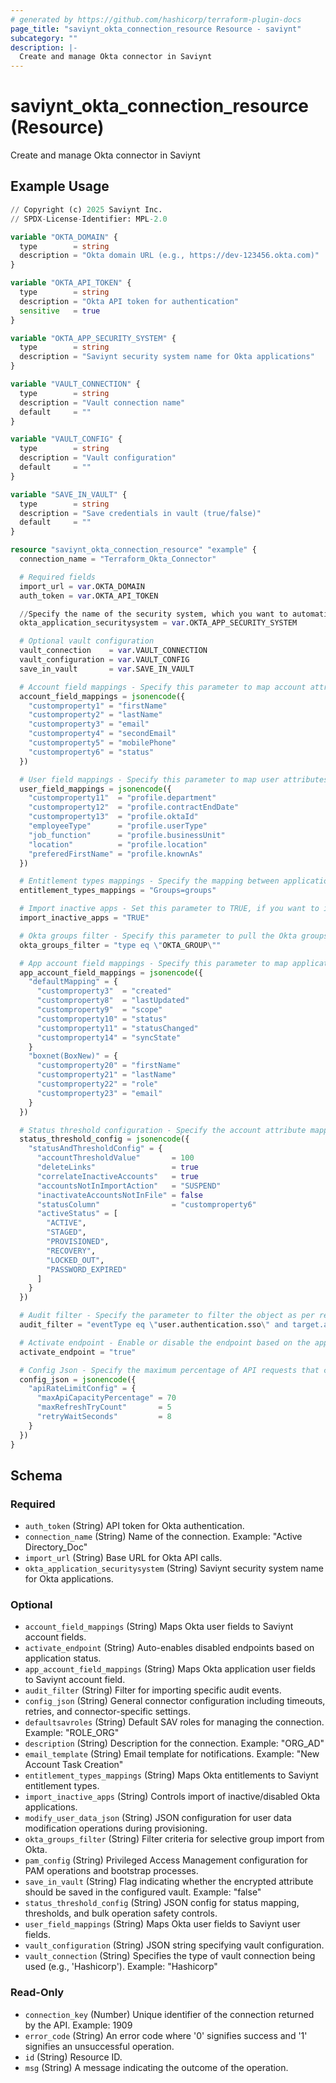 ```yaml
---
# generated by https://github.com/hashicorp/terraform-plugin-docs
page_title: "saviynt_okta_connection_resource Resource - saviynt"
subcategory: ""
description: |-
  Create and manage Okta connector in Saviynt
---
```


# saviynt_okta_connection_resource (Resource)

Create and manage Okta connector in Saviynt

## Example Usage

```terraform
// Copyright (c) 2025 Saviynt Inc.
// SPDX-License-Identifier: MPL-2.0

variable "OKTA_DOMAIN" {
  type        = string
  description = "Okta domain URL (e.g., https://dev-123456.okta.com)"
}

variable "OKTA_API_TOKEN" {
  type        = string
  description = "Okta API token for authentication"
  sensitive   = true
}

variable "OKTA_APP_SECURITY_SYSTEM" {
  type        = string
  description = "Saviynt security system name for Okta applications"
}

variable "VAULT_CONNECTION" {
  type        = string
  description = "Vault connection name"
  default     = ""
}

variable "VAULT_CONFIG" {
  type        = string
  description = "Vault configuration"
  default     = ""
}

variable "SAVE_IN_VAULT" {
  type        = string
  description = "Save credentials in vault (true/false)"
  default     = ""
}

resource "saviynt_okta_connection_resource" "example" {
  connection_name = "Terraform_Okta_Connector"

  # Required fields
  import_url = var.OKTA_DOMAIN
  auth_token = var.OKTA_API_TOKEN

  //Specify the name of the security system, which you want to automatically create. It is mandatory to specify a different name from the manually created connection.
  okta_application_securitysystem = var.OKTA_APP_SECURITY_SYSTEM

  # Optional vault configuration
  vault_connection    = var.VAULT_CONNECTION
  vault_configuration = var.VAULT_CONFIG
  save_in_vault       = var.SAVE_IN_VAULT

  # Account field mappings - Specify this parameter to map account attributes of Okta to account attributes of Saviynt Identity Cloud for account import
  account_field_mappings = jsonencode({
    "customproperty1" = "firstName"
    "customproperty2" = "lastName"
    "customproperty3" = "email"
    "customproperty4" = "secondEmail"
    "customproperty5" = "mobilePhone"
    "customproperty6" = "status"
  })

  # User field mappings - Specify this parameter to map user attributes of Okta to user attributes of Saviynt Identity Cloud for user import
  user_field_mappings = jsonencode({
    "customproperty11"  = "profile.department"
    "customproperty12"  = "profile.contractEndDate"
    "customproperty13"  = "profile.oktaId"
    "employeeType"      = "profile.userType"
    "job_function"      = "profile.businessUnit"
    "location"          = "profile.location"
    "preferedFirstName" = "profile.knownAs"
  })

  # Entitlement types mappings - Specify the mapping between application objects and Saviynt Identity Cloud objects
  entitlement_types_mappings = "Groups=groups"

  # Import inactive apps - Set this parameter to TRUE, if you want to import the inactive Okta applications. 
  import_inactive_apps = "TRUE"

  # Okta groups filter - Specify this parameter to pull the Okta groups in the following format.
  okta_groups_filter = "type eq \"OKTA_GROUP\""

  # App account field mappings - Specify this parameter to map application account attributes of Okta to endpoint account attributes of Saviynt Identity Cloud for application account import.
  app_account_field_mappings = jsonencode({
    "defaultMapping" = {
      "customproperty3"  = "created"
      "customproperty8"  = "lastUpdated"
      "customproperty9"  = "scope"
      "customproperty10" = "status"
      "customproperty11" = "statusChanged"
      "customproperty14" = "syncState"
    }
    "boxnet(BoxNew)" = {
      "customproperty20" = "firstName"
      "customproperty21" = "lastName"
      "customproperty22" = "role"
      "customproperty23" = "email"
    }
  })

  # Status threshold configuration - Specify the account attribute mapped with the account status along with the values to be considered for imported accounts in the
  status_threshold_config = jsonencode({
    "statusAndThresholdConfig" = {
      "accountThresholdValue"       = 100
      "deleteLinks"                 = true
      "correlateInactiveAccounts"   = true
      "accountsNotInImportAction"   = "SUSPEND"
      "inactivateAccountsNotInFile" = false
      "statusColumn"                = "customproperty6"
      "activeStatus" = [
        "ACTIVE",
        "STAGED",
        "PROVISIONED",
        "RECOVERY",
        "LOCKED_OUT",
        "PASSWORD_EXPIRED"
      ]
    }
  })

  # Audit filter - Specify the parameter to filter the object as per requirement
  audit_filter = "eventType eq \"user.authentication.sso\" and target.alternateId eq \"Wayfair\""

  # Activate endpoint - Enable or disable the endpoint based on the application status received during import job run. Select True to enable or False to disable as per your requirement.
  activate_endpoint = "true"

  # Config Json - Specify the maximum percentage of API requests that can be allowed, and configurations to pause the import and retry the connection after the wait time.
  config_json = jsonencode({
    "apiRateLimitConfig" = {
      "maxApiCapacityPercentage" = 70
      "maxRefreshTryCount"       = 5
      "retryWaitSeconds"         = 8
    }
  })
}
```

<!-- schema generated by tfplugindocs -->
## Schema

### Required

- `auth_token` (String) API token for Okta authentication.
- `connection_name` (String) Name of the connection. Example: "Active Directory_Doc"
- `import_url` (String) Base URL for Okta API calls.
- `okta_application_securitysystem` (String) Saviynt security system name for Okta applications.

### Optional

- `account_field_mappings` (String) Maps Okta user fields to Saviynt account fields.
- `activate_endpoint` (String) Auto-enables disabled endpoints based on application status.
- `app_account_field_mappings` (String) Maps Okta application user fields to Saviynt account field.
- `audit_filter` (String) Filter for importing specific audit events.
- `config_json` (String) General connector configuration including timeouts, retries, and connector-specific settings.
- `defaultsavroles` (String) Default SAV roles for managing the connection. Example: "ROLE_ORG"
- `description` (String) Description for the connection. Example: "ORG_AD"
- `email_template` (String) Email template for notifications. Example: "New Account Task Creation"
- `entitlement_types_mappings` (String) Maps Okta entitlements to Saviynt entitlement types.
- `import_inactive_apps` (String) Controls import of inactive/disabled Okta applications.
- `modify_user_data_json` (String) JSON configuration for user data modification operations during provisioning.
- `okta_groups_filter` (String) Filter criteria for selective group import from Okta.
- `pam_config` (String) Privileged Access Management configuration for PAM operations and bootstrap processes.
- `save_in_vault` (String) Flag indicating whether the encrypted attribute should be saved in the configured vault. Example: "false"
- `status_threshold_config` (String) JSON config for status mapping, thresholds, and bulk operation safety controls.
- `user_field_mappings` (String) Maps Okta user fields to Saviynt user fields.
- `vault_configuration` (String) JSON string specifying vault configuration.
- `vault_connection` (String) Specifies the type of vault connection being used (e.g., 'Hashicorp'). Example: "Hashicorp"

### Read-Only

- `connection_key` (Number) Unique identifier of the connection returned by the API. Example: 1909
- `error_code` (String) An error code where '0' signifies success and '1' signifies an unsuccessful operation.
- `id` (String) Resource ID.
- `msg` (String) A message indicating the outcome of the operation.
